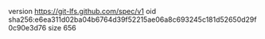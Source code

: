 version https://git-lfs.github.com/spec/v1
oid sha256:e6ea311d02ba04b6764d39f52215ae06a8c693245c181d52650d29f0c90e3d76
size 656
